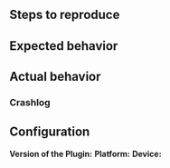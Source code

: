 ## Steps to reproduce
## Expected behavior
## Actual behavior
### Crashlog
## Configuration
**Version of the Plugin:**
**Platform:**
**Device:**